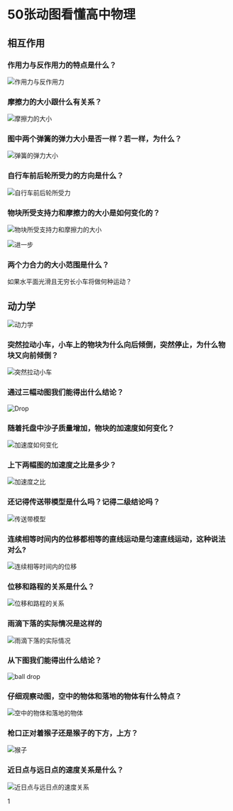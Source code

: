 # 50张动图看懂高中物理

## 相互作用

### 作用力与反作用力的特点是什么？

![作用力与反作用力](img/01-zyl-fzyl.gif)

### 摩擦力的大小跟什么有关系？

![摩擦力的大小](img/02-mocali.gif)

### 图中两个弹簧的弹力大小是否一样？若一样，为什么？

![弹簧的弹力大小](img/03-springs.gif)

### 自行车前后轮所受力的方向是什么？

![自行车前后轮所受力](img/04-bike.gif)

### 物块所受支持力和摩擦力的大小是如何变化的？

![物块所受支持力和摩擦力的大小](img/05-support-force.gif)

![进一步](img/05-force.gif)

### 两个力合力的大小范围是什么？

如果水平面光滑且无穷长小车将做何种运动？

## 动力学

![动力学](img/06-donglixue.gif)

### 突然拉动小车，小车上的物块为什么向后倾倒，突然停止，为什么物块又向前倾倒？

![突然拉动小车](img/07-vehicle.gif)

### 通过三幅动图我们能得出什么结论？

![Drop](img/08-drop.gif)

### 随着托盘中沙子质量增加，物块的加速度如何变化？

![加速度如何变化](img/09-sand.gif)

### 上下两幅图的加速度之比是多少？

![加速度之比](img/10-increasespeed.gif)

### 还记得传送带模型是什么吗？记得二级结论吗？

![传送带模型](img/11-tranfsit.gif)

### 连续相等时间内的位移都相等的直线运动是匀速直线运动，这种说法对么?

![连续相等时间内的位移](img/12-linear-move.gif)

### 位移和路程的关系是什么？

![位移和路程的关系](img/13-move-route.gif)

### 雨滴下落的实际情况是这样的

![雨滴下落的实际情况](img/14-rain-drop.gif)

### 从下图我们能得出什么结论？

![ball drop](img/15-ball-drop.gif)

### 仔细观察动图，空中的物体和落地的物体有什么特点？

![空中的物体和落地的物体](img/16-object-drop.gif)

### 枪口正对着猴子还是猴子的下方，上方？

![猴子](img/17-monkey.gif)

### 近日点与远日点的速度关系是什么？

![近日点与远日点的速度关系](img/18-sun.gif)

1[](img/18-sun-2.gif)